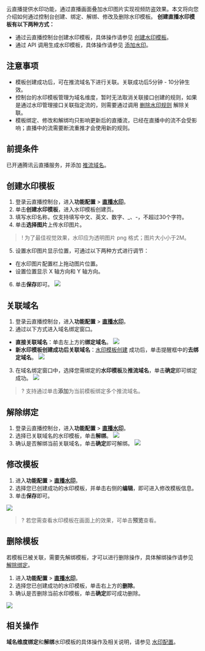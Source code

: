 云直播提供水印功能，通过直播画面叠加水印图片实现视频防盗效果。本文将向您介绍如何通过控制台创建、绑定、解绑、修改及删除水印模板。
**创建直播水印模板有以下两种方式：**
- 通过云直播控制台创建水印模板，具体操作请参见 [创建水印模板](#Watermark)。
- 通过 API 调用生成水印模板，具体操作请参见 [添加水印](https://cloud.tencent.com/document/api/267/30154)。


## 注意事项
- 模板创建成功后，可在推流域名下进行关联。关联成功后5分钟 - 10分钟生效。
- 控制台的水印模板管理为域名维度，暂时无法取消关联接口创建的规则，如果是通过水印管理接口关联指定流的，则需要通过调用 [删除水印规则](https://cloud.tencent.com/document/product/267/32628) 解除关联。
- 模板绑定、修改和解绑均只影响更新后的直播流，已经在直播中的流不会受影响；直播中的流需要断流重推才会使用新的规则。


## 前提条件

已开通腾讯云直播服务，并添加 [推流域名](https://cloud.tencent.com/document/product/267/20381)。

[](id:Watermark)
## 创建水印模板

1. 登录云直播控制台，进入**功能配置** > [**直播水印**](https://console.cloud.tencent.com/live/config/watermark)。
2. 单击**创建水印模板**，进入水印模板创建页。
3. 填写水印名称，仅支持填写中文、英文、数字、_、-，不超过30个字符。
4. 单击**选择图片**上传水印图片。
>! 为了最佳视觉效果，水印应为透明图片 png 格式；图片大小小于2M。
5. 设置水印图片显示位置，可通过以下两种方式进行调节：
  - 在水印图片配置栏上拖动图片位置。
  - 设置位置显示 X 轴方向和 Y 轴方向。
6. 单击**保存**即可。
![](https://main.qcloudimg.com/raw/cd7d85109d6dbf58d7bde2fbe71e8233.png)

[](id:conect)
## 关联域名
1. 登录云直播控制台，进入**功能配置** > [**直播水印**](https://console.cloud.tencent.com/live/config/watermark)。
2. 通过以下方式进入域名绑定窗口。
  - **直接关联域名**：单击左上方的**绑定域名**。
![](https://main.qcloudimg.com/raw/e7e1917f8c160ffff858c19adfae9bb8.png)
  -  **新水印模板创建成功后关联域名**：[水印模板创建](#Watermark) 成功后，单击提醒框中的**去绑定域名**。
![](https://main.qcloudimg.com/raw/58573f39caf6217486a8a3ca589907f1.png)
3. 在域名绑定窗口中，选择您需绑定的**水印模板**及**推流域名**，单击**确定**即可绑定成功。
![](https://main.qcloudimg.com/raw/2fc96619bc7a703a2b5a23fa118de4df.png)
>? 支持通过单击**添加**为当前模板绑定多个推流域名。

[](id:untie)
## 解除绑定
1. 登录云直播控制台，进入**功能配置** > [**直播水印**](https://console.cloud.tencent.com/live/config/watermark)。
2. 选择已关联域名的水印模板，单击**解绑**。
  ![](https://main.qcloudimg.com/raw/99fd757b1a2ac97f2f85d5945e5b5378.png)
3. 确认是否解绑当前关联域名，单击**确定**即可解绑。
  ![](https://main.qcloudimg.com/raw/606e2790f18f2b68c6a0660b9e32cf29.png)

[](id:change)
## 修改模板

1. 进入**功能配置** > [**直播水印**](https://console.cloud.tencent.com/live/config/watermark)。
2. 选择您已创建成功的水印模板，并单击右侧的**编辑**，即可进入修改模板信息。
3. 单击**保存**即可。

![](https://main.qcloudimg.com/raw/e52135049ffb419efb7826a17bd194b5.png)

>? 若您需查看水印模板在画面上的效果，可单击**预览**查看。

[](id:delete)
## 删除模板
若模板已被关联，需要先解绑模板，才可以进行删除操作，具体解绑操作请参见 [解除绑定](#untie)。
1. 进入**功能配置** > [**直播水印**](https://console.cloud.tencent.com/live/config/watermark)。
2. 选择您已创建成功的水印模板，单击右上方的**删除**。
3. 确认是否删除当前水印模板，单击**确定**即可成功删除。

![](https://main.qcloudimg.com/raw/7d963599585d98a3dba99e450f145bbb.png)

## 相关操作
**域名维度绑定**和**解绑**水印模板的具体操作及相关说明，请参见 [水印配置](https://cloud.tencent.com/document/product/267/35253)。
